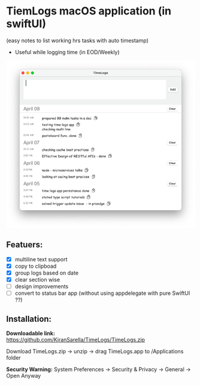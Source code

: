 # TiemLogs macOS application (in swiftUI)
(easy notes to list working hrs tasks with auto timestamp)

- Useful while logging time (in EOD/Weekly)


![Screenshot](timeLogs_screen.png)

## Featuers:

- [x] multiline text support
- [x] copy to clipboad
- [x] group logs based on date
- [x] clear section wise
- [ ] design improvements
- [ ] convert to status bar app (without using appdelegate with pure SwiftUI ??)

## Installation:

**Downloadable link:** https://github.com/KiranSarella/TimeLogs/TimeLogs.zip

Download TimeLogs.zip -> unzip -> drag TimeLogs.app to /Applications folder

**Security Warning:** System Preferences -> Security & Privacy -> General -> Open Anyway

  
   
   


